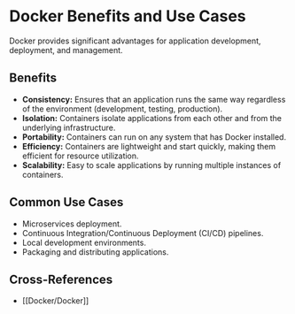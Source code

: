 # Docker Benefits and Use Cases

Docker provides significant advantages for application development, deployment, and management.

## Benefits

*   **Consistency:** Ensures that an application runs the same way regardless of the environment (development, testing, production).
*   **Isolation:** Containers isolate applications from each other and from the underlying infrastructure.
*   **Portability:** Containers can run on any system that has Docker installed.
*   **Efficiency:** Containers are lightweight and start quickly, making them efficient for resource utilization.
*   **Scalability:** Easy to scale applications by running multiple instances of containers.

## Common Use Cases

*   Microservices deployment.
*   Continuous Integration/Continuous Deployment (CI/CD) pipelines.
*   Local development environments.
*   Packaging and distributing applications.

## Cross-References

*   [[Docker/Docker]]
